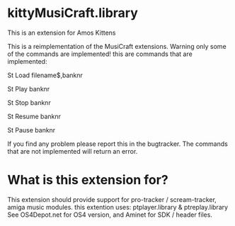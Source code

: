 # kittyMusiCraft.library
This is an extension for Amos Kittens

This is a reimplementation of the MusiCraft extensions.
Warning only some of the commands are implemented!
this are commands that are implemented:

  St Load filename$,banknr
  
  St Play banknr
  
  St Stop banknr
  
  St Resume banknr
  
  St Pause banknr

If you find any problem please report this in the bugtracker.
The commands that are not implemented will return an error.

# What is this extension for?

This extension should provide support for pro-tracker / scream-tracker, amiga music modules.
this extention uses: ptplayer.library & ptreplay.library 
See OS4Depot.net for OS4 version, and Aminet for SDK / header files.
